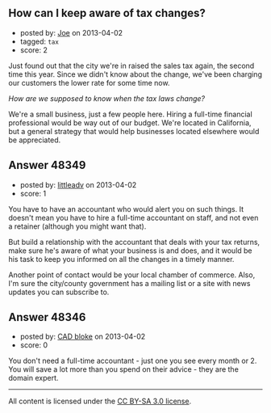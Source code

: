 ## How can I keep aware of tax changes?

- posted by: [Joe](https://stackexchange.com/users/-1/25715-joe) on 2013-04-02
- tagged: `tax`
- score: 2

Just found out that the city we're in raised the sales tax again, the second time this year.  Since we didn't know about the change, we've been charging our customers the lower rate for some time now.

*How are we supposed to know when the tax laws change?*

We're a small business, just a few people here.  Hiring a full-time financial professional would be way out of our budget.  We're located in California, but a general strategy that would help businesses located elsewhere would be appreciated.


## Answer 48349

- posted by: [littleadv](https://stackexchange.com/users/-1/13808-littleadv) on 2013-04-02
- score: 1

You have to have an accountant who would alert you on such things. It doesn't mean you have to hire a full-time accountant on staff, and not even a retainer (although you might want that).

But build a relationship with the accountant that deals with your tax returns, make sure he's aware of what your business is and does, and it would be his task to keep you informed on all the changes in a timely manner.

Another point of contact would be your local chamber of commerce. Also, I'm sure the city/county government has a mailing list or a site with news updates you can subscribe to.




## Answer 48346

- posted by: [CAD bloke](https://stackexchange.com/users/-1/701-cad-bloke) on 2013-04-02
- score: 0

You don't need a full-time accountant - just one you see every month or 2. You will save a lot more than you spend on their advice - they are the domain expert.



---

All content is licensed under the [CC BY-SA 3.0 license](https://creativecommons.org/licenses/by-sa/3.0/).
